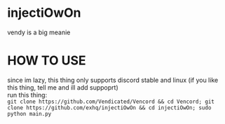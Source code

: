# injectiOwOn  
vendy is a big meanie

# HOW TO USE
since im lazy, this thing only supports discord stable and linux (if you like this thing, tell me and ill add suppoprt)  
run this thing:  
`git clone https://github.com/Vendicated/Vencord && cd Vencord; git clone https://github.com/exhq/injectiOwOn && cd injectiOwOn; sudo python main.py`
